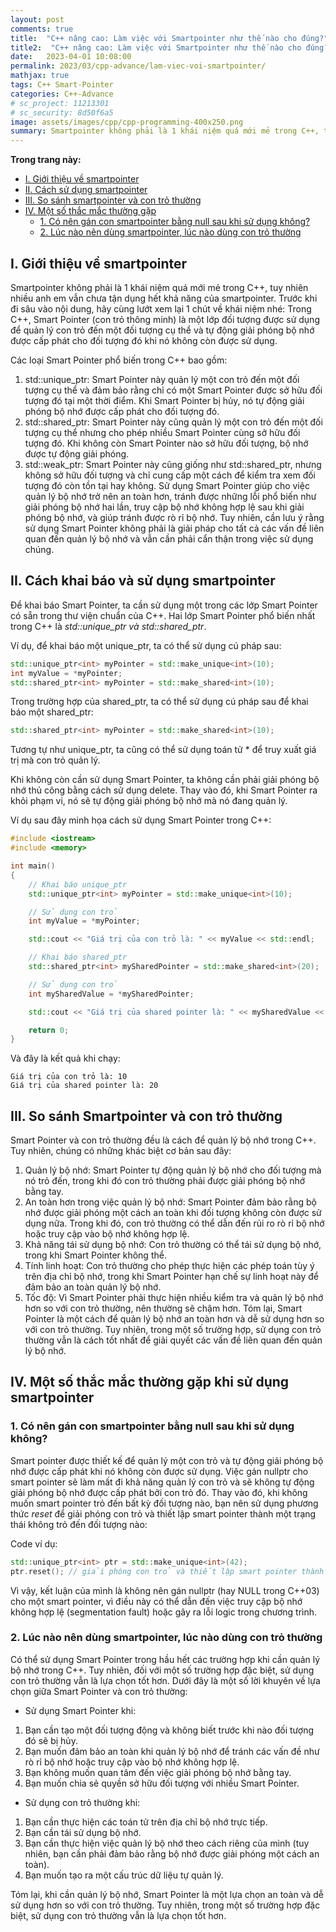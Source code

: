 ```yaml
---
layout: post
comments: true
title:  "C++ nâng cao: Làm việc với Smartpointer như thế nào cho đúng?"
title2:  "C++ nâng cao: Làm việc với Smartpointer như thế nào cho đúng?"
date:   2023-04-01 10:08:00
permalink: 2023/03/cpp-advance/lam-viec-voi-smartpointer/
mathjax: true
tags: C++ Smart-Pointer
categories: C++-Advance
# sc_project: 11213301
# sc_security: 8d50f6a5
image: assets/images/cpp/cpp-programming-400x250.png
summary: Smartpointer không phải là 1 khái niệm quá mới mẻ trong C++, tuy nhiên nhiều anh em vẫn chưa tận dụng hết khả năng của smartpointer
---
```

**Trong trang này:**
<!-- MarkdownTOC -->

- [I. Giới thiệu về smartpointer](#-gioi-thieu-ve-smartpointer)
- [II. Cách sử dụng smartpointer](#-cach-khai-bao-su-dung-smartpointer)
- [III. So sánh smartpointer và con trỏ thường](#-so-sanh-smartpointer-va-con-tro-thuong)
- [IV. Một số thắc mắc thường gặp](#-mot-so-thac-mac-thuong-gap)
    - [1. Có nên gán con smartpointer bằng null sau khi sử dụng không?](#-co-nen-gan-null-cho-smartpointer)
    - [2. Lúc nào nên dùng smartpointer, lúc nào dùng con trỏ thường](#-luc-nao-can-xai-smartpointer)

<a name="-gioi-thieu-ve-smartpointer"></a>
## I. Giới thiệu về smartpointer
Smartpointer không phải là 1 khái niệm quá mới mẻ trong C++, tuy nhiên nhiều anh em vẫn chưa tận dụng hết khả năng của smartpointer. Trước khi đi sâu vào nội dung, hãy cùng lướt xem lại 1 chút về khái niệm nhé:
Trong C++, Smart Pointer (con trỏ thông minh) là một lớp đối tượng được sử dụng để quản lý con trỏ đến một đối tượng cụ thể và tự động giải phóng bộ nhớ được cấp phát cho đối tượng đó khi nó không còn được sử dụng.

Các loại Smart Pointer phổ biến trong C++ bao gồm:
1. std::unique_ptr: Smart Pointer này quản lý một con trỏ đến một đối tượng cụ thể và đảm bảo rằng chỉ có một Smart Pointer được sở hữu đối tượng đó tại một thời điểm. Khi Smart Pointer bị hủy, nó tự động giải phóng bộ nhớ được cấp phát cho đối tượng đó.
2. std::shared_ptr: Smart Pointer này cũng quản lý một con trỏ đến một đối tượng cụ thể nhưng cho phép nhiều Smart Pointer cùng sở hữu đối tượng đó. Khi không còn Smart Pointer nào sở hữu đối tượng, bộ nhớ được tự động giải phóng.
3. std::weak_ptr: Smart Pointer này cũng giống như std::shared_ptr, nhưng không sở hữu đối tượng và chỉ cung cấp một cách để kiểm tra xem đối tượng đó còn tồn tại hay không.
Sử dụng Smart Pointer giúp cho việc quản lý bộ nhớ trở nên an toàn hơn, tránh được những lỗi phổ biến như giải phóng bộ nhớ hai lần, truy cập bộ nhớ không hợp lệ sau khi giải phóng bộ nhớ, và giúp tránh được rò rỉ bộ nhớ. Tuy nhiên, cần lưu ý rằng sử dụng Smart Pointer không phải là giải pháp cho tất cả các vấn đề liên quan đến quản lý bộ nhớ và vẫn cần phải cẩn thận trong việc sử dụng chúng.


<a name="-cach-khai-bao-su-dung-smartpointer"></a>
## II. Cách khai báo và sử dụng smartpointer
Để khai báo Smart Pointer, ta cần sử dụng một trong các lớp Smart Pointer có sẵn trong thư viện chuẩn của C++. Hai lớp Smart Pointer phổ biến nhất trong C++ là _std::unique_ptr và std::shared_ptr_.

Ví dụ, để khai báo một unique_ptr, ta có thể sử dụng cú pháp sau:
```cpp
std::unique_ptr<int> myPointer = std::make_unique<int>(10);
int myValue = *myPointer;
std::shared_ptr<int> myPointer = std::make_shared<int>(10);
```
Trong trường hợp của shared_ptr, ta có thể sử dụng cú pháp sau để khai báo một shared_ptr:
```cpp
std::shared_ptr<int> myPointer = std::make_shared<int>(10);
```
Tương tự như unique_ptr, ta cũng có thể sử dụng toán tử * để truy xuất giá trị mà con trỏ quản lý.

Khi không còn cần sử dụng Smart Pointer, ta không cần phải giải phóng bộ nhớ thủ công bằng cách sử dụng delete. Thay vào đó, khi Smart Pointer ra khỏi phạm vi, nó sẽ tự động giải phóng bộ nhớ mà nó đang quản lý.

Ví dụ sau đây minh họa cách sử dụng Smart Pointer trong C++:
```cpp
#include <iostream>
#include <memory>

int main()
{
    // Khai báo unique_ptr
    std::unique_ptr<int> myPointer = std::make_unique<int>(10);

    // Sử dụng con trỏ
    int myValue = *myPointer;

    std::cout << "Giá trị của con trỏ là: " << myValue << std::endl;

    // Khai báo shared_ptr
    std::shared_ptr<int> mySharedPointer = std::make_shared<int>(20);

    // Sử dụng con trỏ
    int mySharedValue = *mySharedPointer;

    std::cout << "Giá trị của shared pointer là: " << mySharedValue << std::endl;

    return 0;
}
```

Và đây là kết quả khi chạy:

```Log
Giá trị của con trỏ là: 10
Giá trị của shared pointer là: 20
```
<a name="-so-sanh-smartpointer-va-con-tro-thuong"></a>

## III. So sánh Smartpointer và con trỏ thường
Smart Pointer và con trỏ thường đều là cách để quản lý bộ nhớ trong C++. Tuy nhiên, chúng có những khác biệt cơ bản sau đây:

1. Quản lý bộ nhớ: Smart Pointer tự động quản lý bộ nhớ cho đối tượng mà nó trỏ đến, trong khi đó con trỏ thường phải được giải phóng bộ nhớ bằng tay.
2. An toàn hơn trong việc quản lý bộ nhớ: Smart Pointer đảm bảo rằng bộ nhớ được giải phóng một cách an toàn khi đối tượng không còn được sử dụng nữa. Trong khi đó, con trỏ thường có thể dẫn đến rủi ro rò rỉ bộ nhớ hoặc truy cập vào bộ nhớ không hợp lệ.
3. Khả năng tái sử dụng bộ nhớ: Con trỏ thường có thể tái sử dụng bộ nhớ, trong khi Smart Pointer không thể.
4. Tính linh hoạt: Con trỏ thường cho phép thực hiện các phép toán tùy ý trên địa chỉ bộ nhớ, trong khi Smart Pointer hạn chế sự linh hoạt này để đảm bảo an toàn quản lý bộ nhớ.
5. Tốc độ: Vì Smart Pointer phải thực hiện nhiều kiểm tra và quản lý bộ nhớ hơn so với con trỏ thường, nên thường sẽ chậm hơn.
Tóm lại, Smart Pointer là một cách để quản lý bộ nhớ an toàn hơn và dễ sử dụng hơn so với con trỏ thường. Tuy nhiên, trong một số trường hợp, sử dụng con trỏ thường vẫn là cách tốt nhất để giải quyết các vấn đề liên quan đến quản lý bộ nhớ.

<a name="-mot-so-thac-mac-thuong-gap"></a>

## IV. Một số thắc mắc thường gặp khi sử dụng smartpointer

<a name="-co-nen-gan-null-cho-smartpointer"></a>
### 1. Có nên gán con smartpointer bằng null sau khi sử dụng không?
Smart pointer được thiết kế để quản lý một con trỏ và tự động giải phóng bộ nhớ được cấp phát khi nó không còn được sử dụng. Việc gán nullptr cho smart pointer sẽ làm mất đi khả năng quản lý con trỏ và sẽ không tự động giải phóng bộ nhớ được cấp phát bởi con trỏ đó. Thay vào đó, khi không muốn smart pointer trỏ đến bất kỳ đối tượng nào, bạn nên sử dụng phương thức _reset_ để giải phóng con trỏ và thiết lập smart pointer thành một trạng thái không trỏ đến đối tượng nào:

Code ví dụ:
```cpp
std::unique_ptr<int> ptr = std::make_unique<int>(42);
ptr.reset(); // giải phóng con trỏ và thiết lập smart pointer thành nullptr
```

Vì vậy, kết luận của mình là không nên gán nullptr (hay NULL trong C++03) cho một smart pointer, vì điều này có thể dẫn đến việc truy cập bộ nhớ không hợp lệ (segmentation fault) hoặc gây ra lỗi logic trong chương trình.

<a name="-luc-nao-can-xai-smartpointer"></a>

### 2. Lúc nào nên dùng smartpointer, lúc nào dùng con trỏ thường

Có thể sử dụng Smart Pointer trong hầu hết các trường hợp khi cần quản lý bộ nhớ trong C++. Tuy nhiên, đối với một số trường hợp đặc biệt, sử dụng con trỏ thường vẫn là lựa chọn tốt hơn. Dưới đây là một số lời khuyên về lựa chọn giữa Smart Pointer và con trỏ thường:

- Sử dụng Smart Pointer khi:
1. Bạn cần tạo một đối tượng động và không biết trước khi nào đối tượng đó sẽ bị hủy.
2. Bạn muốn đảm bảo an toàn khi quản lý bộ nhớ để tránh các vấn đề như rò rỉ bộ nhớ hoặc truy cập vào bộ nhớ không hợp lệ.
3. Bạn không muốn quan tâm đến việc giải phóng bộ nhớ bằng tay.
4. Bạn muốn chia sẻ quyền sở hữu đối tượng với nhiều Smart Pointer.

- Sử dụng con trỏ thường khi:
1. Bạn cần thực hiện các toán tử trên địa chỉ bộ nhớ trực tiếp.
2. Bạn cần tái sử dụng bộ nhớ.
3. Bạn cần thực hiện việc quản lý bộ nhớ theo cách riêng của mình (tuy nhiên, bạn cần phải đảm bảo rằng bộ nhớ được giải phóng một cách an toàn).
4. Bạn muốn tạo ra một cấu trúc dữ liệu tự quản lý.

Tóm lại, khi cần quản lý bộ nhớ, Smart Pointer là một lựa chọn an toàn và dễ sử dụng hơn so với con trỏ thường. Tuy nhiên, trong một số trường hợp đặc biệt, sử dụng con trỏ thường vẫn là lựa chọn tốt hơn.